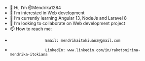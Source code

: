 - 👋 Hi, I’m @Mendrika1284
- 👀 I’m interested in Web development
- 🌱 I’m currently learning Angular 13, NodeJs and Laravel 8
- 💞️ I’m looking to collaborate on Web development project
- 📫 How to reach me: 
-                     Email: mendrikaitokiuana@gmail.com
-                     LinkedIn: www.linkedin.com/in/rakotonirina-mendrika-itokiana

<!---
Mendrika1284/Mendrika1284 is a ✨ special ✨ repository because its `README.md` (this file) appears on your GitHub profile.
You can click the Preview link to take a look at your changes.
--->
